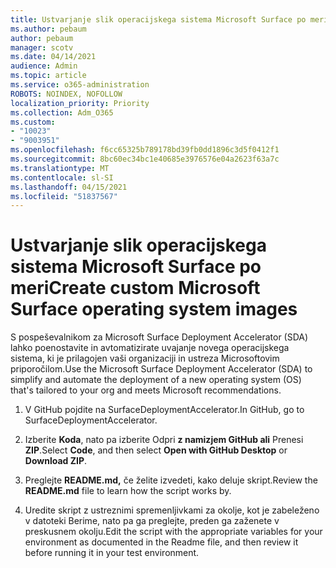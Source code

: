```yaml
---
title: Ustvarjanje slik operacijskega sistema Microsoft Surface po meri
ms.author: pebaum
author: pebaum
manager: scotv
ms.date: 04/14/2021
audience: Admin
ms.topic: article
ms.service: o365-administration
ROBOTS: NOINDEX, NOFOLLOW
localization_priority: Priority
ms.collection: Adm_O365
ms.custom:
- "10023"
- "9003951"
ms.openlocfilehash: f6cc65325b789178bd39fb0dd1896c3d5f0412f1
ms.sourcegitcommit: 8bc60ec34bc1e40685e3976576e04a2623f63a7c
ms.translationtype: MT
ms.contentlocale: sl-SI
ms.lasthandoff: 04/15/2021
ms.locfileid: "51837567"
---
```

# <a name="create-custom-microsoft-surface-operating-system-images"></a><span data-ttu-id="eda16-102">Ustvarjanje slik operacijskega sistema Microsoft Surface po meri</span><span class="sxs-lookup"><span data-stu-id="eda16-102">Create custom Microsoft Surface operating system images</span></span>

<span data-ttu-id="eda16-103">S pospeševalnikom za Microsoft Surface Deployment Accelerator (SDA) lahko poenostavite in avtomatizirate uvajanje novega operacijskega sistema, ki je prilagojen vaši organizaciji in ustreza Microsoftovim priporočilom.</span><span class="sxs-lookup"><span data-stu-id="eda16-103">Use the Microsoft Surface Deployment Accelerator (SDA) to simplify and automate the deployment of a new operating system (OS) that's tailored to your org and meets Microsoft recommendations.</span></span>

1. <span data-ttu-id="eda16-104">V GitHub pojdite na SurfaceDeploymentAccelerator.</span><span class="sxs-lookup"><span data-stu-id="eda16-104">In GitHub, go to SurfaceDeploymentAccelerator.</span></span>

1. <span data-ttu-id="eda16-105">Izberite **Koda**, nato pa izberite Odpri **z namizjem GitHub ali** Prenesi **ZIP**.</span><span class="sxs-lookup"><span data-stu-id="eda16-105">Select **Code**, and then select **Open with GitHub Desktop** or **Download ZIP**.</span></span>

1. <span data-ttu-id="eda16-106">Preglejte **README.md,** če želite izvedeti, kako deluje skript.</span><span class="sxs-lookup"><span data-stu-id="eda16-106">Review the **README.md** file to learn how the script works by.</span></span>

1. <span data-ttu-id="eda16-107">Uredite skript z ustreznimi spremenljivkami za okolje, kot je zabeleženo v datoteki Berime, nato pa ga preglejte, preden ga zaženete v preskusnem okolju.</span><span class="sxs-lookup"><span data-stu-id="eda16-107">Edit the script with the appropriate variables for your environment as documented in the Readme file, and then review it before running it in your test environment.</span></span>
